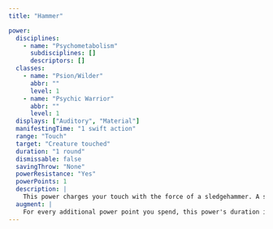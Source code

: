 ```yaml
---
title: "Hammer"

power:
  disciplines:
    - name: "Psychometabolism"
      subdisciplines: []
      descriptors: []
  classes:
    - name: "Psion/Wilder"
      abbr: ""
      level: 1
    - name: "Psychic Warrior"
      abbr: ""
      level: 1
  displays: ["Auditory", "Material"]
  manifestingTime: "1 swift action"
  range: "Touch"
  target: "Creature touched"
  duration: "1 round"
  dismissable: false
  savingThrow: "None"
  powerResistance: "Yes"
  powerPoints: 1
  description: |
    This power charges your touch with the force of a sledgehammer. A successful melee touch attack deals {% die_roll 1 8 0 %} points of bludgeoning damage. This damage is not increased or decreased by your Strength modifier.
  augment: |
    For every additional power point you spend, this power's duration increases by 1 round.
---
```

